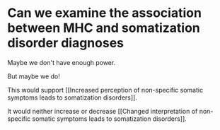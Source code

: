 # Can we examine the association between MHC and somatization disorder diagnoses
Maybe we don't have enough power.

But maybe we do!

This would support [[Increased perception of non-specific somatic symptoms leads to somatization disorders]].

It would neither increase or decrease [[Changed interpretation of non-specific somatic symptoms leads to somatization disorders]].

<!-- #service/research-idea #service -->

<!-- {BearID:7352BD6F-25E7-40E5-9217-EC787927224C-15756-0000130B9D7DD0D7} -->
